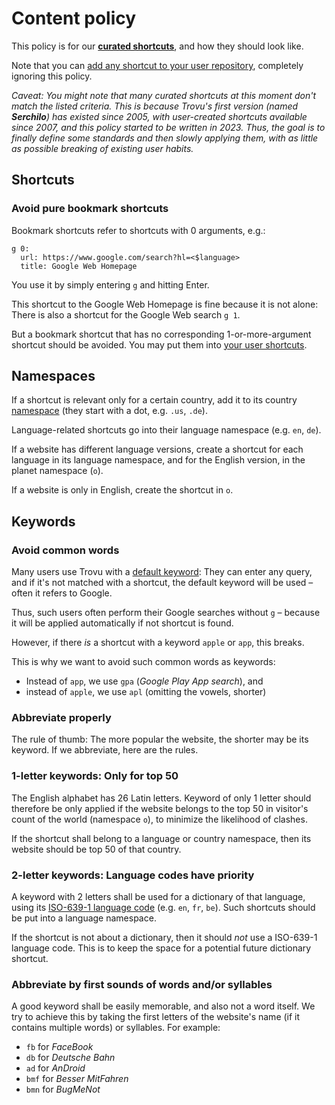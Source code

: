 # Content policy

This policy is for our **[curated shortcuts](https://github.com/trovu/trovu/tree/master/data/shortcuts)**, and how they should look like.

Note that you can [add any shortcut to your user repository](../users/advanced.md#personal-shortcuts), completely ignoring this policy.

_Caveat: You might note that many curated shortcuts at this moment don't match the listed criteria. This is because Trovu's first version (named **Serchilo**) has existed since 2005, with user-created shortcuts available since 2007, and this policy started to be written in 2023. Thus, the goal is to finally define some standards and then slowly applying them, with as little as possible breaking of existing user habits._

## Shortcuts

### Avoid pure bookmark shortcuts

Bookmark shortcuts refer to shortcuts with 0 arguments, e.g.:

    g 0:
      url: https://www.google.com/search?hl=<$language>
      title: Google Web Homepage

You use it by simply entering `g` and hitting Enter.

This shortcut to the Google Web Homepage is fine because it is not alone: There is also a shortcut for the Google Web search `g 1`.

But a bookmark shortcut that has no corresponding 1-or-more-argument shortcut should be avoided. You may put them into [your user shortcuts](../users/advanced.md#personal-shortcuts).

## Namespaces

If a shortcut is relevant only for a certain country, add it to its country [namespace](../shortcuts/namespaces.md) (they start with a dot, e.g. `.us`, `.de`).

Language-related shortcuts go into their language namespace (e.g. `en`, `de`).

If a website has different language versions, create a shortcut for each language in its language namespace, and for the English version, in the planet namespace (`o`).

If a website is only in English, create the shortcut in `o`.

## Keywords

### Avoid common words

Many users use Trovu with a [default keyword](../users/advanced.md#default-keyword): They can enter any query, and if it's not matched with a shortcut, the default keyword will be used – often it refers to Google.

Thus, such users often perform their Google searches without `g` – because it will be applied automatically if not shortcut is found.

However, if there _is_ a shortcut with a keyword `apple` or `app`, this breaks.

This is why we want to avoid such common words as keywords:

-   Instead of `app`, we use `gpa` (_Google Play App search_), and
-   instead of `apple`, we use `apl` (omitting the vowels, shorter)

### Abbreviate properly

The rule of thumb: The more popular the website, the shorter may be its keyword. If we abbreviate, here are the rules.

### 1-letter keywords: Only for top 50

The English alphabet has 26 Latin letters. Keyword of only 1 letter should therefore be only applied if the website belongs to the top 50 in visitor's count of the world (namespace `o`), to minimize the likelihood of clashes.

If the shortcut shall belong to a language or country namespace, then its website should be top 50 of that country.

### 2-letter keywords: Language codes have priority

A keyword with 2 letters shall be used for a dictionary of that language, using its [ISO-639-1 language code](https://en.wikipedia.org/wiki/List_of_ISO_639-1_codes#Table_of_all_possible_two_letter_codes) (e.g. `en`, `fr`, `be`). Such shortcuts should be put into a language namespace.

If the shortcut is not about a dictionary, then it should _not_ use a ISO-639-1 language code. This is to keep the space for a potential future dictionary shortcut.

### Abbreviate by first sounds of words and/or syllables

A good keyword shall be easily memorable, and also not a word itself. We try to achieve this by taking the first letters of the website's name (if it contains multiple words) or syllables. For example:

-   `fb` for _FaceBook_
-   `db` for _Deutsche Bahn_
-   `ad` for _AnDroid_
-   `bmf` for _Besser MitFahren_
-   `bmn` for _BugMeNot_
